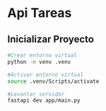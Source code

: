# Api Tareas

## Inicializar Proyecto
```bash
#Crear entorno virtual
python -m venv .venv

#Activar entorno virtual
source .venv/Scripts/activate

#Levantar servidor
fastapi dev app/main.py

```